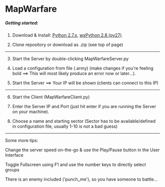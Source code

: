 MapWarfare
==========

##### Getting started:

1. Download & Install: [Python 2.7.x](http://python.org/download/), [wxPython 2.8 (py27)](http://wxpython.org/download.php)

2. Clone repository or download as .zip (see top of page)

-------------------

3. Start the Server by double-clicking MapWarfareServer.py

4. Load a configuration from file (.army)
	(make changes if you're feeling bold ==> This will most likely produce an error now or later...).

5. Start the Server ==> Your IP will be shown (clients can connect to this IP)

--------------------

6. Start the Client (MapWarfareClient.py)

7. Enter the Server IP and Port (just hit enter if you are running the Server on your machine).

8. Choose a name and starting sector 
	(Sector has to be available/defined in configuration file, usually 1-10 is not a bad guess)

--------------------

Some more tips:

Change the server speed on-the-go & use the Play/Pause button in the User Interface

Toggle Fullscreen using F1 and use the number keys to directly select groups

There is an enemy included ('punch_me'), so you have someone to battle...